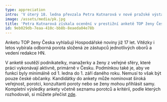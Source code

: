 ```yaml
---
type: appreciation
intro: 'V úterý 18. ledna převzala Petra Kutnarová v nové pražské výstavní síni Kunsthalle na Klárově ocenění za druhé místo v kategorii TOP podnikatelka Česka 2021.'
image: /assets/media/pk.jpg
title: 'Petra Kutnarová získala ocenění v prestižní anketě TOP ženy Česka'
id: 9eb029db-7eaa-410c-bb8b-8eaeda04e78b
---
```

<p>Anketu TOP ženy Česka vyhlašují Hospodářské noviny již 17 let. Vítězky i letos vybírala odborná porota složená ze zástupců jednotlivých oborů a vedení redakce HN.
</p>
<p>V anketě soutěží podnikatelky, manažerky a ženy z veřejné sféry, které práci vykonávají aktivně, primárně v Česku. Podmínkou také je, aby ve funkci byly minimálně od 1. ledna do 1. září daného roku. Nemusí to však být pouze české občanky. Kandidátky do ankety může nominovat široká veřejnost, porotci, konzultanti poroty nebo se ženy mohou přihlásit samy. Kompletní výsledky ankety včetně seznamu porotců a kritérií, podle kterých rozhodovali, si můžete přečíst <a href="https://vikend.hn.cz/c1-67024550-vysledky-ankety-top-zeny-ceska-2021">zde</a>.
</p>